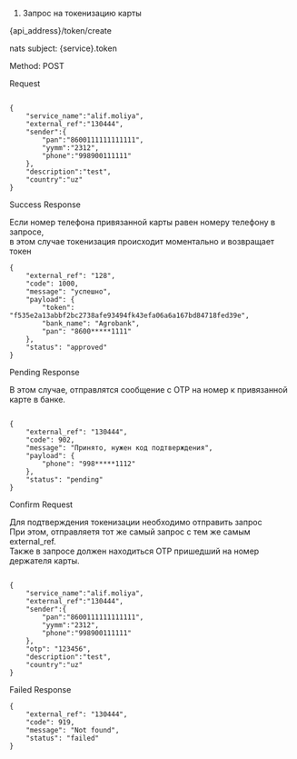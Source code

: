 1. Запрос на токенизацию карты

{api_address}/token/create

nats subject: {service}.token

Method: POST

Request

```

{
    "service_name":"alif.moliya",
    "external_ref":"130444",
    "sender":{
        "pan":"8600111111111111",
        "yymm":"2312",
        "phone":"998900111111"
    },
    "description":"test",
    "country":"uz"
}

```

Success Response

 Если номер телефона привязанной карты равен номеру телефону в запросе,   
 в этом случае токенизация происходит моментально и возвращает токен 
 
```
{
    "external_ref": "128",
    "code": 1000,
    "message": "успешно",
    "payload": {
        "token": "f535e2a13abbf2bc2738afe93494fk43efa06a6a167bd84718fed39e",
        "bank_name": "Agrobank",
        "pan": "8600*****1111"
    },
    "status": "approved"
}

```

Pending Response

В этом случае, отправлятся сообщение с OTP на номер к привязанной карте в банке. 

```

{
    "external_ref": "130444",
    "code": 902,
    "message": "Принято, нужен код подтверждения",
    "payload": {
        "phone": "998*****1112"
    },
    "status": "pending"
}

```

Confirm Request

Для подтверждения токенизации необходимо отправить запрос  
При этом, отправляетя тот же cамый запрос с тем же самым external_ref.  
Также в запросе должен находиться OTP пришедший на номер держателя карты. 

```

{
    "service_name":"alif.moliya",
    "external_ref":"130444",
    "sender":{
        "pan":"8600111111111111",
        "yymm":"2312",
        "phone":"998900111111"
    },
    "otp": "123456",
    "description":"test",
    "country":"uz"
}

```


Failed Response

```
{
    "external_ref": "130444",
    "code": 919,
    "message": "Not found",
    "status": "failed"
}

```

